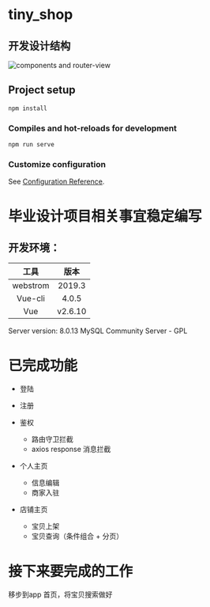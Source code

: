 # tiny_shop
## 开发设计结构
![components and router-view](https://imgchr.com/i/38UtI0)
## Project setup
```
npm install
```

### Compiles and hot-reloads for development
```
npm run serve
```


### Customize configuration
See [Configuration Reference](https://cli.vuejs.org/config/).

# 毕业设计项目相关事宜稳定编写
## 开发环境：

|      工具      |  版本 |
|:-----------:|:-----------:|
|   webstrom    |   2019.3  |
|   Vue-cli     |  4.0.5    |
|  Vue          |   v2.6.10 |

Server version: 8.0.13 MySQL Community Server - GPL


# 已完成功能
- 登陆
- 注册
- 鉴权
    - 路由守卫拦截
    - axios response 消息拦截
- 个人主页
    - 信息编辑
    - 商家入驻
    
- 店铺主页
    - 宝贝上架
    - 宝贝查询（条件组合 + 分页）
    

# 接下来要完成的工作
移步到app 首页，将宝贝搜索做好
